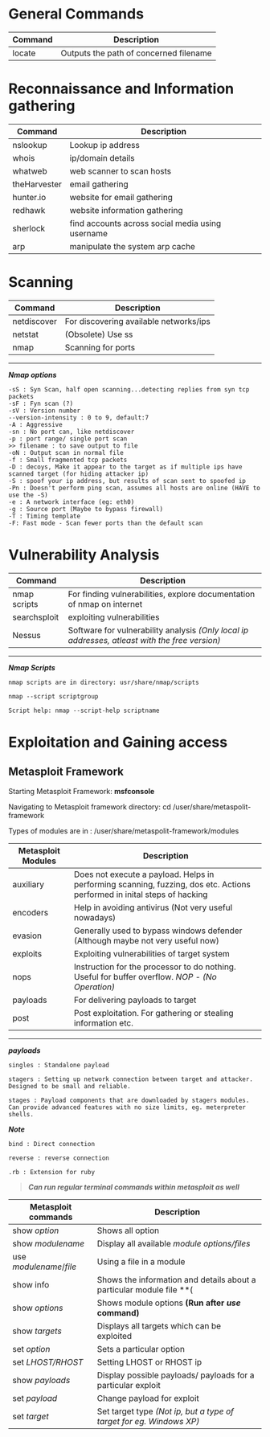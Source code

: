 # General Commands

| Command | Description |
| --- | --- |
| locate | Outputs the path of concerned filename |

# Reconnaissance and Information gathering

| Command | Description |
| --- | --- |
| nslookup | Lookup ip address |
| whois | ip/domain details |
| whatweb | web scanner to scan hosts |
| theHarvester | email gathering |
| hunter.io | website for email gathering |
| redhawk | website information gathering |
| sherlock | find accounts across social media using username |
| arp | manipulate the system arp cache |


# Scanning

| Command | Description |
| --- | --- |
| netdiscover | For discovering available networks/ips |
| netstat | (Obsolete) Use ss |
| nmap | Scanning for ports |

---

***Nmap options***

	-sS : Syn Scan, half open scanning...detecting replies from syn tcp packets
	-sF : Fyn scan (?)
	-sV : Version number
	--version-intensity : 0 to 9, default:7
	-A : Aggressive
	-sn : No port can, like netdiscover
	-p : port range/ single port scan
	>> filename : to save output to file
	-oN : Output scan in normal file
	-f : Small fragmented tcp packets
	-D : decoys, Make it appear to the target as if multiple ips have scanned target (for hiding attacker ip)
	-S : spoof your ip address, but results of scan sent to spoofed ip
	-Pn : Doesn't perform ping scan, assumes all hosts are online (HAVE to use the -S)
	-e : A network interface (eg: eth0)
	-g : Source port (Maybe to bypass firewall)
	-T : Timing template
	-F: Fast mode - Scan fewer ports than the default scan

# Vulnerability Analysis

| Command | Description |
| --- | --- |
| nmap scripts | For finding vulnerabilities, explore documentation of nmap on internet |
| searchsploit | exploiting vulnerabilities |
| Nessus | Software for vulnerability analysis *(Only local ip addresses, atleast with the free version)* |

---

***Nmap Scripts***

	nmap scripts are in directory: usr/share/nmap/scripts
	
	nmap --script scriptgroup

	Script help: nmap --script-help scriptname 

# Exploitation and Gaining access

## Metasploit Framework

Starting Metasploit Framework: **msfconsole**

Navigating to Metasploit framework directory: cd /user/share/metaspolit-framework

Types of modules are in : /user/share/metaspolit-framework/modules

| Metasploit Modules | Description |
| --- | --- |
| auxiliary | Does not execute a payload. Helps in performing scanning, fuzzing, dos etc. Actions performed in inital steps of hacking |
| encoders | Help in avoiding antivirus (Not very useful nowadays) |
| evasion | Generally used to bypass windows defender (Although maybe not very useful now) |
| exploits | Exploiting vulnerabilities of target system |
| nops | Instruction for the processor to do nothing. Useful for buffer overflow. *NOP - (No Operation)* |
| payloads | For delivering payloads to target |
| post | Post exploitation. For gathering or stealing information etc. |

---

***payloads***
	
	singles : Standalone payload
	
	stagers : Setting up network connection between target and attacker. Designed to be small and reliable.
	
	stages : Payload components that are downloaded by stagers modules. Can provide advanced features with no size limits, eg. meterpreter shells.

***Note***

	bind : Direct connection
	
	reverse : reverse connection

	.rb : Extension for ruby 

> ***Can run regular terminal commands within metasploit as well***

| Metasploit commands | Description |
| --- | --- |
| show *option* | Shows all option |
|show *modulename* | Display all available *module options/files* |
| use *modulename*/*file* | Using a file in a module |
| show info | Shows the information and details about a particular module file **(|Run after *use* command)** |
| show *options* | Shows module options **(Run after *use* command)** |
| show *targets* | Displays all targets which can be exploited |
| set *option* | Sets a particular option |
| set *LHOST/RHOST* | Setting LHOST or RHOST ip |
| show *payloads* | Display possible payloads/ payloads for a particular exploit |
| set *payload* | Change payload for exploit |
| set *target* | Set target type *(Not ip, but a type of target for eg. Windows XP)* |
